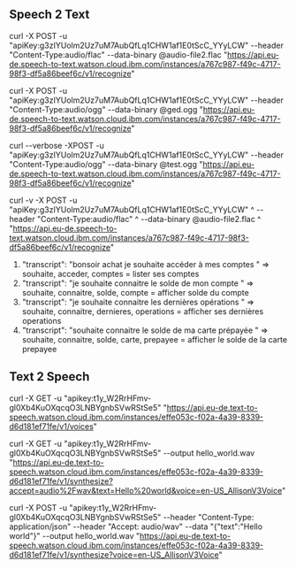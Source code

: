 ## Speech 2 Text

curl -X POST -u "apiKey:g3zIYUolm2Uz7uM7AubQfLq1CHW1af1E0tScC_YYyLCW" --header "Content-Type:audio/flac" --data-binary @audio-file2.flac "https://api.eu-de.speech-to-text.watson.cloud.ibm.com/instances/a767c987-f49c-4717-98f3-df5a86beef6c/v1/recognize"

curl -X POST -u "apiKey:g3zIYUolm2Uz7uM7AubQfLq1CHW1af1E0tScC_YYyLCW" --header "Content-Type:audio/ogg" --data-binary @ged.ogg "https://api.eu-de.speech-to-text.watson.cloud.ibm.com/instances/a767c987-f49c-4717-98f3-df5a86beef6c/v1/recognize"

curl --verbose -XPOST -u "apiKey:g3zIYUolm2Uz7uM7AubQfLq1CHW1af1E0tScC_YYyLCW" --header "Content-Type:audio/ogg" --data-binary @test.ogg "https://api.eu-de.speech-to-text.watson.cloud.ibm.com/instances/a767c987-f49c-4717-98f3-df5a86beef6c/v1/recognize"


curl -v -X POST -u "apiKey:g3zIYUolm2Uz7uM7AubQfLq1CHW1af1E0tScC_YYyLCW" ^
--header "Content-Type:audio/flac" ^
--data-binary @audio-file2.flac ^
"https://api.eu-de.speech-to-text.watson.cloud.ibm.com/instances/a767c987-f49c-4717-98f3-df5a86beef6c/v1/recognize"

1. "transcript": "bonsoir achat je souhaite accéder à mes comptes " => souhaite, acceder, comptes = lister ses comptes
2. "transcript": "je souhaite connaitre le solde de mon compte " => souhaite, connaitre, solde, compte = afficher solde du compte
3. "transcript": "je souhaite connaitre les dernières opérations " => souhaite, connaitre, dernieres, operations = afficher ses dernières operations
4. "transcript": "souhaite connaitre le solde de ma carte prépayée " => souhaite, connaitre, solde, carte, prepayee = afficher le solde de la carte prepayee



## Text 2 Speech

curl -X GET -u "apikey:t1y_W2RrHFmv-gl0Xb4KuOXqcqO3LNBYgnbSVwRStSe5" "https://api.eu-de.text-to-speech.watson.cloud.ibm.com/instances/effe053c-f02a-4a39-8339-d6d181ef71fe/v1/voices"

curl -X GET -u "apikey:t1y_W2RrHFmv-gl0Xb4KuOXqcqO3LNBYgnbSVwRStSe5" --output hello_world.wav "https://api.eu-de.text-to-speech.watson.cloud.ibm.com/instances/effe053c-f02a-4a39-8339-d6d181ef71fe/v1/synthesize?accept=audio%2Fwav&text=Hello%20world&voice=en-US_AllisonV3Voice"

curl -X POST -u "apikey:t1y_W2RrHFmv-gl0Xb4KuOXqcqO3LNBYgnbSVwRStSe5" --header "Content-Type: application/json" --header "Accept: audio/wav" --data "{\"text\":\"Hello world\"}" --output hello_world.wav "https://api.eu-de.text-to-speech.watson.cloud.ibm.com/instances/effe053c-f02a-4a39-8339-d6d181ef71fe/v1/synthesize?voice=en-US_AllisonV3Voice"